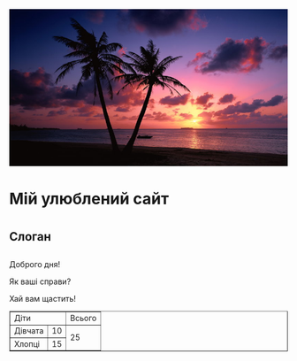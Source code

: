 <!doctype html>
<html>
<head>
<title>Лабораторна робота №1. Мова HTML. </title>
<meta charset = " UTF - 8 ">
</head>
<body>
<div id = "b1">
     		<div id="b2"> <img src = "earth-sunset-7223.jpg" alt = "логотип"> <h1> Мій улюблений сайт <h1> <h2> Слоган <h2> </div id = "b2">
			<div id="b3"> <ul> <a href= "https://inna2002-max.github.io/semestr2/"></a>
				<ul>
  <oi>
               <a href= "https://drive.google.com/file/d/1-b7kEKvAs23kJhDtFdxCaFrCL81kwEIv/view?usp=sharing"></a>   
               <a href= "https://docs.google.com/spreadsheets/d/1u4Z3fQjMo21Zmfx6nqjH2Qzf351sMIPHamObg58NIAM/edit?usp=sharing"></a>
             <ol>
	  </div id = "b3"> 
<div id = "b4">  
<p> Доброго дня! </p>
<p> Як ваші справи? </p>
<p> Хай вам щастить! </p>
</div id = "b4"> 
<div id = "b5"> 
<div id = "b6">
<div id = "b7"> 
</div>
<table border "1">
<tr>
<td colspan = "2"> Діти  </td>
<td> Всього  </td>
</tr>
<tr>
<td> Дівчата </td>
<td> 10 </td>
<td rowspan = "2"> 25 </td>  
</tr>
<tr>
<td> Хлопці </td>
<td> 15 </td>
</tr>
</table>
</body>
</html>
                      
                      
                  
          
          
          
          
          
